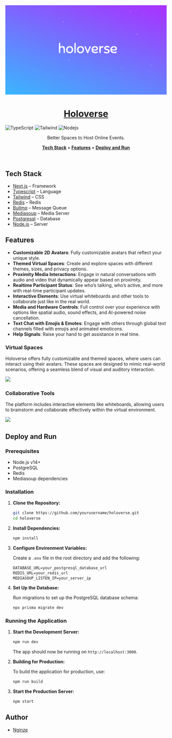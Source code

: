 
<a href="https://holoverse.me">
  <img alt="Holoverse - Immerse Yourself in Virtual Events" src="https://github.com/Nginze/project-vhub/blob/master/frontend/public/holoverse_preview.png">
  <h1 align="center">Holoverse</h1>
</a>

![TypeScript](https://img.shields.io/badge/typescript-%23007ACC.svg?style=for-the-badge&logo=typescript&logoColor=white)
![Tailwind](https://img.shields.io/badge/tailwindcss-hotpink.svg?style=for-the-badge&logo=tailwindcss&logoColor=white)
![Nodejs](https://img.shields.io/badge/nodejs-%23E34F26.svg?style=for-the-badge&logo=nodejs&logoColor=white)

<p align="center">
  Better Spaces to Host Online Events.
</p>

<p align="center">
  <a href="#tech-stack"><strong>Tech Stack</strong></a> •
  <a href="#features"><strong>Features</strong></a> •
  <a href="#deploy-and-run"><strong>Deploy and Run</strong></a>
</p>
<br/>

## Tech Stack

- [Next.js](https://nextjs.org/) – Framework
- [Typescript](https://www.typescriptlang.org/) – Language
- [Tailwind](https://tailwindcss.com/) – CSS
- [Redis](https://upstash.com/) – Redis
- [Bullmq](https://upstash.com/) – Message Queue
- [Mediasoup](https://mediasoup.org/) – Media Server
- [Postgresql](https://www.postgresql.org/) – Database
- [Node.js](https://nodejs.org/en) – Server

## Features

- **Customizable 2D Avatars**: Fully customizable avatars that reflect your unique style.
- **Themed Virtual Spaces**: Create and explore spaces with different themes, sizes, and privacy options.
- **Proximity Media Interactions**: Engage in natural conversations with audio and video that dynamically appear based on proximity.
- **Realtime Participant Status**: See who’s talking, who’s active, and more with real-time participant updates.
- **Interactive Elements**: Use virtual whiteboards and other tools to collaborate just like in the real world.
- **Media and Hardware Controls**: Full control over your experience with options like spatial audio, sound effects, and AI-powered noise cancellation.
- **Text Chat with Emojis & Emotes**: Engage with others through global text channels filled with emojis and animated emoticons.
- **Help Signals**: Raise your hand to get assistance in real time.

### Virtual Spaces

Holoverse offers fully customizable and themed spaces, where users can interact using their avatars. These spaces are designed to mimic real-world scenarios, offering a seamless blend of visual and auditory interaction.

![](https://res-console.cloudinary.com/hack-0/media_explorer_thumbnails/52a290043436ae713c1dbb4fd0927b01/detailed)

### Collaborative Tools

The platform includes interactive elements like whiteboards, allowing users to brainstorm and collaborate effectively within the virtual environment.

![](https://res-console.cloudinary.com/hack-0/media_explorer_thumbnails/612795785b64c53563553d71de02f1b1/detailed)

## Deploy and Run

### Prerequisites

- Node.js v14+
- PostgreSQL
- Redis
- Mediasoup dependencies

### Installation

1. **Clone the Repository:**

   ```bash
   git clone https://github.com/yourusername/holoverse.git
   cd holoverse
   ```

2. **Install Dependencies:**

   ```bash
   npm install
   ```

3. **Configure Environment Variables:**

   Create a `.env` file in the root directory and add the following:

   ```env
   DATABASE_URL=your_postgresql_database_url
   REDIS_URL=your_redis_url
   MEDIASOUP_LISTEN_IP=your_server_ip
   ```

4. **Set Up the Database:**

   Run migrations to set up the PostgreSQL database schema:

   ```bash
   npx prisma migrate dev
   ```

### Running the Application

1. **Start the Development Server:**

   ```bash
   npm run dev
   ```

   The app should now be running on `http://localhost:3000`.

2. **Building for Production:**

   To build the application for production, use:

   ```bash
   npm run build
   ```

3. **Start the Production Server:**

   ```bash
   npm start
   ```

## Author

- [Nginze](https://github.com/nginze)
